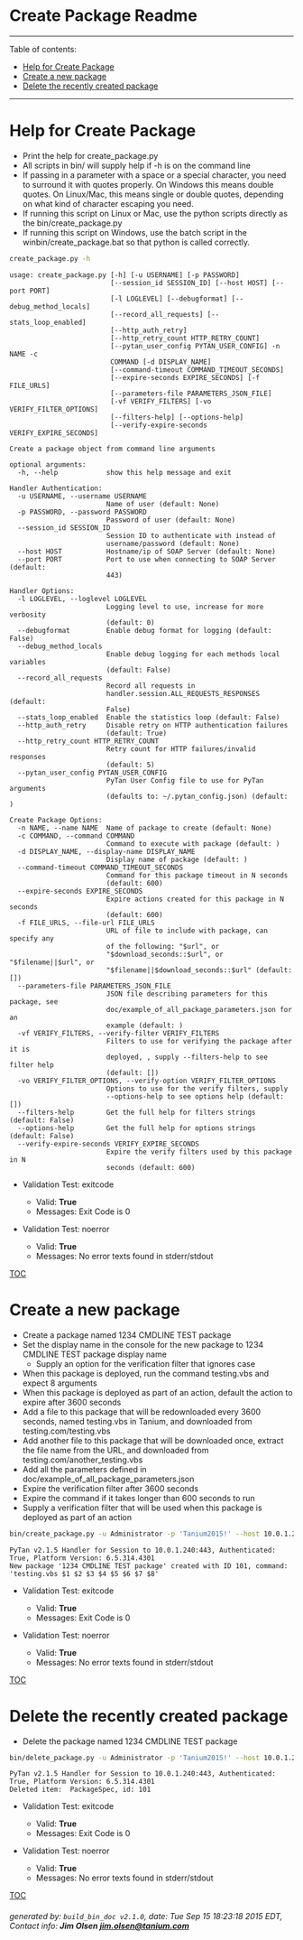 Create Package Readme
===========================

---------------------------
<a name='toc'>Table of contents:</a>

  * [Help for Create Package](#user-content-help-for-create-package)
  * [Create a new package](#user-content-create-a-new-package)
  * [Delete the recently created package](#user-content-delete-the-recently-created-package)

---------------------------

# Help for Create Package

  * Print the help for create_package.py
  * All scripts in bin/ will supply help if -h is on the command line
  * If passing in a parameter with a space or a special character, you need to surround it with quotes properly. On Windows this means double quotes. On Linux/Mac, this means single or double quotes, depending on what kind of character escaping you need.
  * If running this script on Linux or Mac, use the python scripts directly as the bin/create_package.py
  * If running this script on Windows, use the batch script in the winbin/create_package.bat so that python is called correctly.

```bash
create_package.py -h
```

```
usage: create_package.py [-h] [-u USERNAME] [-p PASSWORD]
                         [--session_id SESSION_ID] [--host HOST] [--port PORT]
                         [-l LOGLEVEL] [--debugformat] [--debug_method_locals]
                         [--record_all_requests] [--stats_loop_enabled]
                         [--http_auth_retry]
                         [--http_retry_count HTTP_RETRY_COUNT]
                         [--pytan_user_config PYTAN_USER_CONFIG] -n NAME -c
                         COMMAND [-d DISPLAY_NAME]
                         [--command-timeout COMMAND_TIMEOUT_SECONDS]
                         [--expire-seconds EXPIRE_SECONDS] [-f FILE_URLS]
                         [--parameters-file PARAMETERS_JSON_FILE]
                         [-vf VERIFY_FILTERS] [-vo VERIFY_FILTER_OPTIONS]
                         [--filters-help] [--options-help]
                         [--verify-expire-seconds VERIFY_EXPIRE_SECONDS]

Create a package object from command line arguments

optional arguments:
  -h, --help            show this help message and exit

Handler Authentication:
  -u USERNAME, --username USERNAME
                        Name of user (default: None)
  -p PASSWORD, --password PASSWORD
                        Password of user (default: None)
  --session_id SESSION_ID
                        Session ID to authenticate with instead of
                        username/password (default: None)
  --host HOST           Hostname/ip of SOAP Server (default: None)
  --port PORT           Port to use when connecting to SOAP Server (default:
                        443)

Handler Options:
  -l LOGLEVEL, --loglevel LOGLEVEL
                        Logging level to use, increase for more verbosity
                        (default: 0)
  --debugformat         Enable debug format for logging (default: False)
  --debug_method_locals
                        Enable debug logging for each methods local variables
                        (default: False)
  --record_all_requests
                        Record all requests in
                        handler.session.ALL_REQUESTS_RESPONSES (default:
                        False)
  --stats_loop_enabled  Enable the statistics loop (default: False)
  --http_auth_retry     Disable retry on HTTP authentication failures
                        (default: True)
  --http_retry_count HTTP_RETRY_COUNT
                        Retry count for HTTP failures/invalid responses
                        (default: 5)
  --pytan_user_config PYTAN_USER_CONFIG
                        PyTan User Config file to use for PyTan arguments
                        (defaults to: ~/.pytan_config.json) (default: )

Create Package Options:
  -n NAME, --name NAME  Name of package to create (default: None)
  -c COMMAND, --command COMMAND
                        Command to execute with package (default: )
  -d DISPLAY_NAME, --display-name DISPLAY_NAME
                        Display name of package (default: )
  --command-timeout COMMAND_TIMEOUT_SECONDS
                        Command for this package timeout in N seconds
                        (default: 600)
  --expire-seconds EXPIRE_SECONDS
                        Expire actions created for this package in N seconds
                        (default: 600)
  -f FILE_URLS, --file-url FILE_URLS
                        URL of file to include with package, can specify any
                        of the following: "$url", or
                        "$download_seconds::$url", or "$filename||$url", or
                        "$filename||$download_seconds::$url" (default: [])
  --parameters-file PARAMETERS_JSON_FILE
                        JSON file describing parameters for this package, see
                        doc/example_of_all_package_parameters.json for an
                        example (default: )
  -vf VERIFY_FILTERS, --verify-filter VERIFY_FILTERS
                        Filters to use for verifying the package after it is
                        deployed, , supply --filters-help to see filter help
                        (default: [])
  -vo VERIFY_FILTER_OPTIONS, --verify-option VERIFY_FILTER_OPTIONS
                        Options to use for the verify filters, supply
                        --options-help to see options help (default: [])
  --filters-help        Get the full help for filters strings (default: False)
  --options-help        Get the full help for options strings (default: False)
  --verify-expire-seconds VERIFY_EXPIRE_SECONDS
                        Expire the verify filters used by this package in N
                        seconds (default: 600)
```

  * Validation Test: exitcode
    * Valid: **True**
    * Messages: Exit Code is 0

  * Validation Test: noerror
    * Valid: **True**
    * Messages: No error texts found in stderr/stdout



[TOC](#user-content-toc)


# Create a new package

  * Create a package named 1234 CMDLINE TEST package
  * Set the display name in the console for the new package to 1234 CMDLINE TEST package display name
    * Supply an option for the verification filter that ignores case
  * When this package is deployed, run the command testing.vbs and expect 8 arguments
  * When this package is deployed as part of an action, default the action to expire after 3600 seconds
  * Add a file to this package that will be redownloaded every 3600 seconds, named testing.vbs in Tanium, and downloaded from testing.com/testing.vbs
  * Add another file to this package that will be downloaded once, extract the file name from the URL, and downloaded from testing.com/another_testing.vbs
  * Add all the parameters defined in doc/example_of_all_package_parameters.json
  * Expire the verification filter after 3600 seconds
  * Expire the command if it takes longer than 600 seconds to run
  * Supply a verification filter that will be used when this package is deployed as part of an action

```bash
bin/create_package.py -u Administrator -p 'Tanium2015!' --host 10.0.1.240 --port 443 --loglevel 1 --name "1234 CMDLINE TEST package" --display-name "1234 CMDLINE TEST package display name" --command "testing.vbs \$1 \$2 \$3 \$4 \$5 \$6 \$7 \$8" --expire-seconds 1500 --file-url "3600::testing.vbs||https://testing.com/testing.vbs" --file-url "https://testing.com/another_testing.vbs" --parameters-file "doc/example_of_all_package_parameters.json" --verify-expire-seconds 3600 --verify-filter "Custom Tags, that contains:tag" --verify-option "ignore_case" --command-timeout 600
```

```
PyTan v2.1.5 Handler for Session to 10.0.1.240:443, Authenticated: True, Platform Version: 6.5.314.4301
New package '1234 CMDLINE TEST package' created with ID 101, command: 'testing.vbs $1 $2 $3 $4 $5 $6 $7 $8'
```

  * Validation Test: exitcode
    * Valid: **True**
    * Messages: Exit Code is 0

  * Validation Test: noerror
    * Valid: **True**
    * Messages: No error texts found in stderr/stdout



[TOC](#user-content-toc)


# Delete the recently created package

  * Delete the package named 1234 CMDLINE TEST package

```bash
bin/delete_package.py -u Administrator -p 'Tanium2015!' --host 10.0.1.240 --port 443 --loglevel 1 --name "1234 CMDLINE TEST package"
```

```
PyTan v2.1.5 Handler for Session to 10.0.1.240:443, Authenticated: True, Platform Version: 6.5.314.4301
Deleted item:  PackageSpec, id: 101
```

  * Validation Test: exitcode
    * Valid: **True**
    * Messages: Exit Code is 0

  * Validation Test: noerror
    * Valid: **True**
    * Messages: No error texts found in stderr/stdout



[TOC](#user-content-toc)


###### generated by: `build_bin_doc v2.1.0`, date: Tue Sep 15 18:23:18 2015 EDT, Contact info: **Jim Olsen <jim.olsen@tanium.com>**